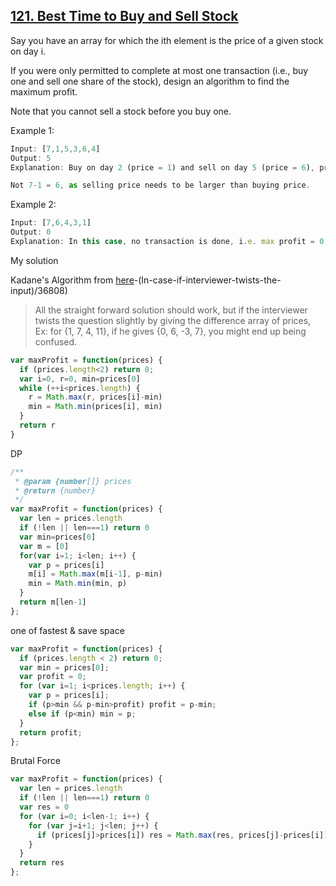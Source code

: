 ## [121. Best Time to Buy and Sell Stock]()
Say you have an array for which the ith element is the price of a given stock on day i.

If you were only permitted to complete at most one transaction (i.e., buy one and sell one share of the stock), design an algorithm to find the maximum profit.

Note that you cannot sell a stock before you buy one.

Example 1:
```js
Input: [7,1,5,3,6,4]
Output: 5
Explanation: Buy on day 2 (price = 1) and sell on day 5 (price = 6), profit = 6-1 = 5.

Not 7-1 = 6, as selling price needs to be larger than buying price.
```
Example 2:
```js
Input: [7,6,4,3,1]
Output: 0
Explanation: In this case, no transaction is done, i.e. max profit = 0.
```
My solution

Kadane's Algorithm from [here](https://leetcode.com/problems/best-time-to-buy-and-sell-stock/discuss/39038/Kadane's-Algorithm-Since-no-one-has-mentioned-about-this-so-far-:)-(In-case-if-interviewer-twists-the-input)/36808)
> All the straight forward solution should work, but if the interviewer twists the question slightly by giving the difference array of prices, Ex: for {1, 7, 4, 11}, if he gives {0, 6, -3, 7}, you might end up being confused.

```js
var maxProfit = function(prices) {
  if (prices.length<2) return 0;
  var i=0, r=0, min=prices[0]
  while (++i<prices.length) {
    r = Math.max(r, prices[i]-min)
    min = Math.min(prices[i], min)
  }
  return r
}
```

DP
```js
/**
 * @param {number[]} prices
 * @return {number}
 */
var maxProfit = function(prices) {
  var len = prices.length
  if (!len || len===1) return 0
  var min=prices[0]
  var m = [0]
  for(var i=1; i<len; i++) {
    var p = prices[i]
    m[i] = Math.max(m[i-1], p-min)
    min = Math.min(min, p)
  }
  return m[len-1]
};
```
one of fastest & save space
```js
var maxProfit = function(prices) {
  if (prices.length < 2) return 0;
  var min = prices[0];
  var profit = 0;
  for (var i=1; i<prices.length; i++) {
    var p = prices[i];
    if (p>min && p-min>profit) profit = p-min;
    else if (p<min) min = p;
  }
  return profit;
};
```
Brutal Force
```js
var maxProfit = function(prices) {
  var len = prices.length
  if (!len || len===1) return 0
  var res = 0
  for (var i=0; i<len-1; i++) {
    for (var j=i+1; j<len; j++) {
      if (prices[j]>prices[i]) res = Math.max(res, prices[j]-prices[i])
    }
  }
  return res
};
```